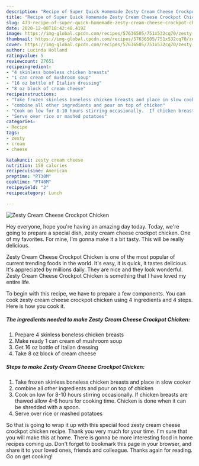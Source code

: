 ```yaml
---
description: "Recipe of Super Quick Homemade Zesty Cream Cheese Crockpot Chicken"
title: "Recipe of Super Quick Homemade Zesty Cream Cheese Crockpot Chicken"
slug: 473-recipe-of-super-quick-homemade-zesty-cream-cheese-crockpot-chicken
date: 2020-12-08T18:42:48.419Z
image: https://img-global.cpcdn.com/recipes/57636505/751x532cq70/zesty-cream-cheese-crockpot-chicken-recipe-main-photo.jpg
thumbnail: https://img-global.cpcdn.com/recipes/57636505/751x532cq70/zesty-cream-cheese-crockpot-chicken-recipe-main-photo.jpg
cover: https://img-global.cpcdn.com/recipes/57636505/751x532cq70/zesty-cream-cheese-crockpot-chicken-recipe-main-photo.jpg
author: Lucinda Holland
ratingvalue: 5
reviewcount: 27651
recipeingredient:
- "4 skinless boneless chicken breasts"
- "1 can cream of mushroom soup"
- "16 oz bottle of Italian dressing"
- "8 oz block of cream cheese"
recipeinstructions:
- "Take frozen skinless boneless chicken breasts and place in slow cooker"
- "combine all other ingredients and pour on top of chicken"
- "Cook on low for 8-10 hours stirring occasionally.  If chicken breasts are thawed allow 4-6 hours for cooking time.  Chicken is done when it can be shredded with a spoon."
- "Serve over rice or mashed potatoes"
categories:
- Recipe
tags:
- zesty
- cream
- cheese

katakunci: zesty cream cheese 
nutrition: 158 calories
recipecuisine: American
preptime: "PT30M"
cooktime: "PT40M"
recipeyield: "2"
recipecategory: Lunch

---
```



![Zesty Cream Cheese Crockpot Chicken](https://img-global.cpcdn.com/recipes/57636505/751x532cq70/zesty-cream-cheese-crockpot-chicken-recipe-main-photo.jpg)

Hey everyone, hope you're having an amazing day today. Today, we're going to prepare a special dish, zesty cream cheese crockpot chicken. One of my favorites. For mine, I'm gonna make it a bit tasty. This will be really delicious.



Zesty Cream Cheese Crockpot Chicken is one of the most popular of current trending foods in the world. It's easy, it is quick, it tastes delicious. It's appreciated by millions daily. They are nice and they look wonderful. Zesty Cream Cheese Crockpot Chicken is something that I have loved my entire life.


To begin with this recipe, we have to prepare a few components. You can cook zesty cream cheese crockpot chicken using 4 ingredients and 4 steps. Here is how you cook it.

<!--inarticleads1-->

##### The ingredients needed to make Zesty Cream Cheese Crockpot Chicken:

1. Prepare 4 skinless boneless chicken breasts
1. Make ready 1 can cream of mushroom soup
1. Get 16 oz bottle of Italian dressing
1. Take 8 oz block of cream cheese




<!--inarticleads2-->

##### Steps to make Zesty Cream Cheese Crockpot Chicken:

1. Take frozen skinless boneless chicken breasts and place in slow cooker
1. combine all other ingredients and pour on top of chicken
1. Cook on low for 8-10 hours stirring occasionally.  If chicken breasts are thawed allow 4-6 hours for cooking time.  Chicken is done when it can be shredded with a spoon.
1. Serve over rice or mashed potatoes




So that is going to wrap it up with this special food zesty cream cheese crockpot chicken recipe. Thank you very much for your time. I'm sure that you will make this at home. There is gonna be more interesting food in home recipes coming up. Don't forget to bookmark this page in your browser, and share it to your loved ones, friends and colleague. Thanks again for reading. Go on get cooking!
